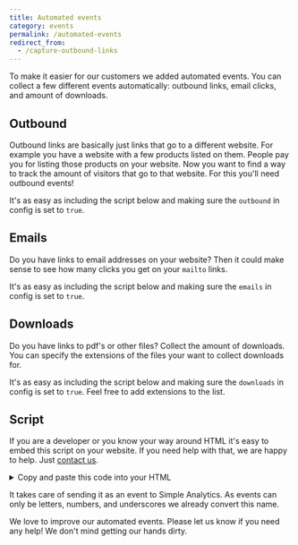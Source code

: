 ```yaml
---
title: Automated events
category: events
permalink: /automated-events
redirect_from:
  - /capture-outbound-links
---
```


To make it easier for our customers we added automated events. You can collect a few different events automatically: outbound links, email clicks, and amount of downloads.

## Outbound

Outbound links are basically just links that go to a different website. For example you have a website with a few products listed on them. People pay you for listing those products on your website. Now you want to find a way to track the amount of visitors that go to that website. For this you'll need outbound events!

It's as easy as including the script below and making sure the `outbound` in config is set to `true`.

## Emails

Do you have links to email addresses on your website? Then it could make sense to see how many clicks you get on your `mailto` links.

It's as easy as including the script below and making sure the `emails` in config is set to `true`.

## Downloads

Do you have links to pdf's or other files? Collect the amount of downloads. You can specify the extensions of the files your want to collect downloads for.

It's as easy as including the script below and making sure the `downloads` in config is set to `true`. Feel free to add extensions to the list.

## Script

If you are a developer or you know your way around HTML it's easy to embed this script on your website. If you need help with that, we are happy to help. Just [contact us](https://simpleanalytics.com/contact).

<details markdown="1">
<summary>Copy and paste this code into your HTML</summary>

```html
<script>
  (function saAutomatedEvents(window) {
    // Skip server side rendered pages
    if (typeof window === "undefined") return;

    var options = {
      // What to collect
      outbound: true,
      emails: true,
      downloads: true,

      // Outbound: get full paths of the links? false for just the hostname
      paths: false,

      // Downloads: enter extensions you want to collect
      extensions: ["pdf", "csv", "docx", "xlsx"],
    };

    var log = function (message, type) {
      var logger = type === "warn" ? console.warn : console.log;
      return logger("Simple Analytics automated events: " + message);
    };

    if (typeof options === "undefined")
      log("options object not found, please specify", "warn");

    window.saAutomatedLink = function saAutomatedLink(element, type) {
      try {
        if (!element) return log("no element found");
        var sent = false;

        var callback = function () {
          if (!sent) document.location = element.getAttribute("href");
          sent = true;
        };

        if (window.sa_event) {
          var hostname = element.hostname;
          var pathname = element.pathname;
          var event;

          switch (type) {
            case "outbound": {
              event = hostname + (options.paths ? pathname : "");
              break;
            }
            case "download": {
              event = hostname + pathname;
              break;
            }
            case "email": {
              var href = element.getAttribute("href");
              event = (href.split(":")[1] || "").split("?")[0];
              break;
            }
          }

          var clean =
            type +
            "_" +
            event.replace(/[^a-z0-9]+/gi, "_").replace(/(^_+|_+$)/g, "");

          sa_event(clean, callback);

          log("collected " + clean);

          return window.setTimeout(callback, 5000);
        } else {
          log("sa_event is not defined", "warn");
          return callback();
        }
      } catch (error) {
        log(error.message, "warn");
      }
    };

    function onDOMContentLoaded() {
      try {
        var a = document.getElementsByTagName("a");

        // Loop over all links on the page
        for (var i = 0; i < a.length; i++) {
          var link = a[i];

          // We don't want to overwrite website behaviour so we check for the onclick attribute
          if (!link.getAttribute("onclick")) {
            var collect;

            // Collect download clicks
            if (
              options.downloads &&
              /^https?:\/\//i.test(link.href) &&
              new RegExp(
                "\.(" + (options.extensions || []).join("|") + ")",
                "i"
              ).test(link.pathname)
            ) {
              collect = "download";

            // Collect outbound links clicks
            } else if (
              options.outbound &&
              /^https?:\/\//i.test(link.href) &&
              link.hostname !== window.location.hostname
            ) {
              collect = "outbound";

            // Collect email clicks
            } else if (options.emails && /^mailto:/i.test(link.href)) {
              collect = "email";
            }

            if (collect)
              link.setAttribute(
                "onclick",
                "saAutomatedLink(this, '" + collect + "'); return false;"
              );
          }
        }
      } catch (error) {
        log(error.message, "warn");
      }
    }

    window.addEventListener("DOMContentLoaded", onDOMContentLoaded);
  })(window);
</script>
```

> You can compress above code (after changing the options) via [jscompress.com](https://jscompress.com/).

</details>

It takes care of sending it as an event to Simple Analytics. As events can only be letters, numbers, and underscores we already convert this name.

We love to improve our automated events. Please let us know if you need any help! We don't mind getting our hands dirty.
